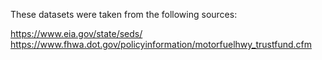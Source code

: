 These datasets were taken from the following sources:

https://www.eia.gov/state/seds/
https://www.fhwa.dot.gov/policyinformation/motorfuelhwy_trustfund.cfm
